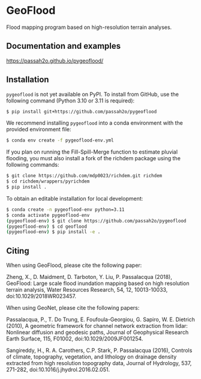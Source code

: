 # GeoFlood

Flood mapping program based on high-resolution terrain analyses.

## Documentation and examples

https://passah2o.github.io/pygeoflood/

## Installation
`pygeoflood` is not yet available on PyPI. To install from GitHub, use the following command (Python 3.10 or 3.11 is required):

```bash
$ pip install git+https://github.com/passah2o/pygeoflood
```

We recommend installing `pygeoflood` into a conda environment with the provided environment file:

```bash
$ conda env create -f pygeoflood-env.yml
```

If you plan on running the Fill-Spill-Merge function to estimate pluvial flooding, you must also install a fork of the richdem package using the following commands:

```bash
$ git clone https://github.com/mdp0023/richdem.git richdem
$ cd richdem/wrappers/pyrichdem
$ pip install .
```

To obtain an editable installation for local development:

```bash
$ conda create -n pygeoflood-env python=3.11
$ conda activate pygeoflood-env
(pygeoflood-env) $ git clone https://github.com/passah2o/pygeoflood
(pygeoflood-env) $ cd geoflood
(pygeoflood-env) $ pip install -e .
```

[^1]: Instructions for installing `conda`: https://docs.anaconda.com/free/miniconda/#quick-command-line-install.

## Citing

When using GeoFlood, please cite the following paper:

Zheng, X., D. Maidment, D. Tarboton, Y. Liu, P. Passalacqua (2018), GeoFlood: Large scale flood inundation mapping based on high resolution terrain analysis, Water Resources Research, 54, 12, 10013-10033, doi:10.1029/2018WR023457.

When using GeoNet, please cite the following papers:

Passalacqua, P., T. Do Trung, E. Foufoula-Georgiou, G. Sapiro, W. E. Dietrich (2010), A geometric framework for channel network extraction from lidar: Nonlinear diffusion and geodesic paths, Journal of Geophysical Research Earth Surface, 115, F01002, doi:10.1029/2009JF001254.

Sangireddy, H., R. A. Carothers, C.P. Stark, P. Passalacqua (2016), Controls of climate, topography, vegetation, and lithology on drainage density extracted from high resolution topography data, Journal of Hydrology, 537, 271-282, doi:10.1016/j.jhydrol.2016.02.051.
